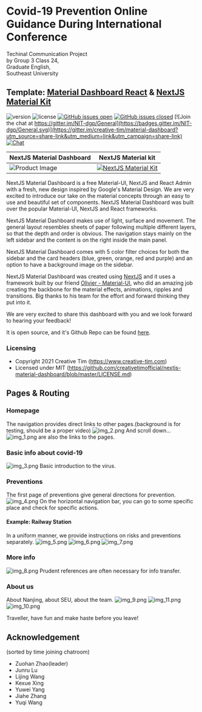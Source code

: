 # Covid-19 Prevention Online Guidance During International Conference 

Techinal Communication Project  
by Group 3 Class 24,  
Graduate English,  
Southeast University


## Template: [Material Dashboard React](https://demos.creative-tim.com/nextjs-material-dashboard/dashboard) & [NextJS Material Kit](https://demos.creative-tim.com/nextjs-material-kit?ref=njsmk-readme)

![version](https://img.shields.io/badge/version-1.1.0-blue.svg) ![license](https://img.shields.io/badge/license-MIT-blue.svg) [![GitHub issues open](https://img.shields.io/github/issues/creativetimofficial/nextjs-material-dashboard.svg?maxAge=2592000)]() [![GitHub issues closed](https://img.shields.io/github/issues-closed-raw/creativetimofficial/nextjs-material-dashboard.svg?maxAge=2592000)]() [![Join the chat at https://gitter.im/NIT-dgp/General](https://badges.gitter.im/NIT-dgp/General.svg)](https://gitter.im/creative-tim/material-dashboard?utm_source=share-link&utm_medium=link&utm_campaign=share-link) [![Chat](https://img.shields.io/badge/chat-on%20discord-7289da.svg)](https://discord.gg/E4aHAQy)

| NextJS Material Dashboard | NextJS Material kit |
| --- | --- |
| ![Product Image](https://raw.githubusercontent.com/creativetimofficial/public-assets/master/nextjs-material-dashboard/opt_md_nextjs_thumbnail.jpg) |[![ NextJS Material Kit ](https://raw.githubusercontent.com/creativetimofficial/public-assets/master/nextjs-material-kit/nextjs-material-kit.jpg)](https://www.creative-tim.com/product/nextjs-material-kit) |

NextJS Material Dashboard is a free Material-UI, NextJS and React Admin with a fresh, new design inspired by Google's Material Design. We are very excited to introduce our take on the material concepts through an easy to use and beautiful set of components. NextJS Material Dashboard was built over the popular Material-UI, NextJS and React frameworks.

NextJS Material Dashboard makes use of light, surface and movement. The general layout resembles sheets of paper following multiple different layers, so that the depth and order is obvious. The navigation stays mainly on the left sidebar and the content is on the right inside the main panel.

NextJS Material Dashboard comes with 5 color filter choices for both the sidebar and the card headers (blue, green, orange, red and purple) and an option to have a background image on the sidebar.

NextJS Material Dashboard was created using [NextJS](https://nextjs.org/?ref=creativetim) and it uses a framework built by our friend [Olivier - Material-UI](https://github.com/mui-org/material-ui?ref=creativetim), who did an amazing job creating the backbone for the material effects, animations, ripples and transitions. Big thanks to his team for the effort and forward thinking they put into it.

We are very excited to share this dashboard with you and we look forward to hearing your feedback!

It is open source, and it's Github Repo can be found [here](https://github.com/creativetimofficial/nextjs-material-dashboard).


### Licensing

- Copyright 2021 Creative Tim (https://www.creative-tim.com)
- Licensed under MIT (https://github.com/creativetimofficial/nextjs-material-dashboard/blob/master/LICENSE.md)

## Pages & Routing

### Homepage
The navigation provides direct links to other pages.(background is for testing, should be a proper video)
![img_2.png](public/img_2.png)
And scroll down...
![img_1.png](public/img_1.png)
are also the links to the pages.

### Basic info about covid-19
![img_3.png](public/img_3.png)
Basic introduction to the virus.

### Preventions
The first page of preventions give general directions for prevention.
![img_4.png](public/img_4.png)
On the horizontal navigation bar, you can go to some specific place and check for specific actions.

#### Example: Railway Station
In a uniform manner, we provide instructions on risks and preventions separately.
![img_5.png](public/img_5.png)
![img_6.png](public/img_6.png)
![img_7.png](public/img_7.png)

### More info
![img_8.png](public/img_8.png)
Prudent references are often necessary for info transfer.

### About us
About Nanjing, about SEU, about the team.
![img_9.png](public/img_9.png)
![img_11.png](public/img_11.png)
![img_10.png](public/img_10.png)

Traveller, have fun and make haste before you leave!

## Acknowledgement
(sorted by time joining chatroom)  
* Zuohan Zhao(leader)  
* Junru Lu  
* Lijing Wang  
* Kexue Xing  
* Yuwei Yang  
* Jiahe Zhang  
* Yuqi Wang  
